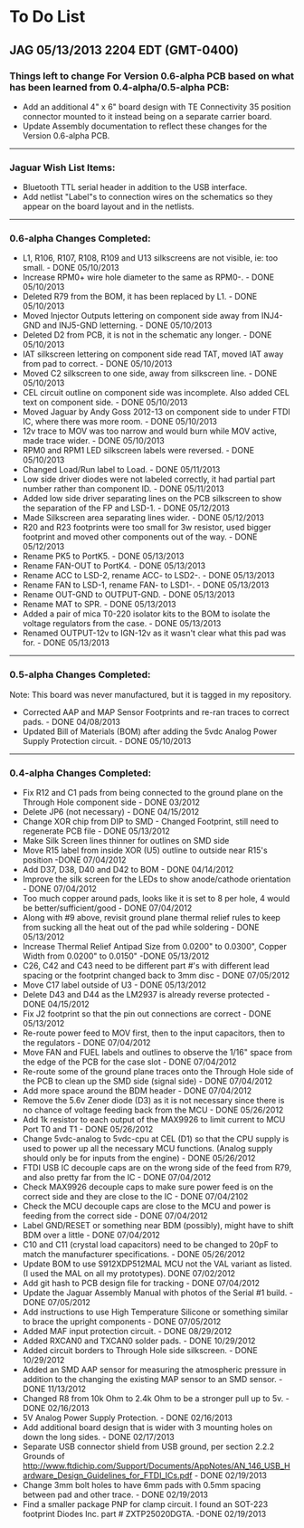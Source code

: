 # To Do List

## JAG 05/13/2013 2204 EDT (GMT-0400)

### Things left to change For Version 0.6-alpha PCB based on what has been learned from 0.4-alpha/0.5-alpha PCB:

* Add an additional 4" x 6" board design with TE Connectivity 35 position connector mounted to it instead being on a separate carrier board.
* Update Assembly documentation to reflect these changes for the Version 0.6-alpha PCB.

----------
### Jaguar Wish List Items:

* Bluetooth TTL serial header in addition to the USB interface.
* Add netlist "Label"s to connection wires on the schematics so they appear on the board layout and in the netlists.

----------
### 0.6-alpha Changes Completed:

* L1, R106, R107, R108, R109 and U13 silkscreens are not visible, ie: too small. - DONE 05/10/2013
* Increase RPM0+ wire hole diameter to the same as RPM0-. - DONE 05/10/2013
* Deleted R79 from the BOM, it has been replaced by L1. - DONE 05/10/2013
* Moved Injector Outputs lettering on component side away from INJ4-GND and INJ5-GND letterning. - DONE 05/10/2013
* Deleted D2 from PCB, it is not in the schematic any longer. - DONE 05/10/2013
* IAT silkscreen lettering on component side read TAT, moved IAT away from pad to correct. - DONE 05/10/2013
* Moved C2 silkscreen to one side, away from silkscreen line. - DONE 05/10/2013
* CEL circuit outline on component side was incomplete. Also added CEL text on component side. - DONE 05/10/2013
* Moved Jaguar by Andy Goss 2012-13 on component side to under FTDI IC, where there was more room. - DONE 05/10/2013
* 12v trace to MOV was too narrow and would burn while MOV active, made trace wider. - DONE 05/10/2013
* RPM0 and RPM1 LED silkscreen labels were reversed. - DONE 05/10/2013
* Changed Load/Run label to Load. - DONE 05/11/2013
* Low side driver diodes were not labeled correctly, it had partial part number rather than component ID. - DONE 05/11/2013
* Added low side driver separating lines on the PCB silkscreen to show the separation of the FP and LSD-1. - DONE 05/12/2013
* Made Silkscreen area separating lines wider. - DONE 05/12/2013
* R20 and R23 footprints were too small for 3w resistor, used bigger footprint and moved other components out of the way. - DONE 05/12/2013
* Rename PK5 to PortK5. - DONE 05/13/2013
* Rename FAN-OUT to PortK4. - DONE 05/13/2013
* Rename ACC to LSD-2, rename ACC- to LSD2-. - DONE 05/13/2013
* Rename FAN to LSD-1, rename FAN- to LSD1-. - DONE 05/13/2013
* Rename OUT-GND to OUTPUT-GND. - DONE 05/13/2013
* Rename MAT to SPR. - DONE 05/13/2013
* Added a pair of mica T0-220 isolator kits to the BOM to isolate the voltage regulators from the case. - DONE 05/13/2013
* Renamed OUTPUT-12v to IGN-12v as it wasn't clear what this pad was for. - DONE 05/13/2013

----------
### 0.5-alpha Changes Completed:
Note: This board was never manufactured, but it is tagged in my repository.

* Corrected AAP and MAP Sensor Footprints and re-ran traces to correct pads. - DONE 04/08/2013
* Updated Bill of Materials (BOM) after adding the 5vdc Analog Power Supply Protection circuit. - DONE 05/10/2013

----------
### 0.4-alpha Changes Completed:

* Fix R12 and C1 pads from being connected to the ground plane on the Through Hole component side - DONE 03/2012
* Delete JP6 (not necessary) - DONE 04/15/2012
* Change XOR chip from DIP to SMD - Changed Footprint, still need to regenerate PCB file - DONE 05/13/2012 
* Make Silk Screen lines thinner for outlines on SMD side
* Move R15 label from inside XOR (U5) outline to outside near R15's position -DONE 07/04/2012
* Add D37, D38, D40 and D42 to BOM - DONE 04/14/2012
* Improve the silk screen for the LEDs to show anode/cathode orientation - DONE 07/04/2012
* Too much copper around pads, looks like it is set to 8 per hole, 4 would be better/sufficient/good - DONE 07/04/2012
* Along with #9 above, revisit ground plane thermal relief rules to keep from sucking all the heat out of the pad while soldering - DONE 05/13/2012 
* Increase Thermal Relief Antipad Size from 0.0200" to 0.0300", Copper Width from 0.0200" to 0.0150" -DONE 05/13/2012
* C26, C42 and C43 need to be different part #'s with different lead spacing or the footprint changed back to 3mm disc - DONE 07/05/2012
* Move C17 label outside of U3 - DONE 05/13/2012
* Delete D43 and D44 as the LM2937 is already reverse protected - DONE 04/15/2012
* Fix J2 footprint so that the pin out connections are correct - DONE 05/13/2012
* Re-route power feed to MOV first, then to the input capacitors, then to the regulators - DONE 07/04/2012
* Move FAN and FUEL labels and outlines to observe the 1/16" space from the edge of the PCB for the case slot - DONE 07/04/2012
* Re-route some of the ground plane traces onto the Through Hole side of the PCB to clean up the SMD side (signal side) - DONE 07/04/2012
* Add more space around the BDM header - DONE 07/04/2012
* Remove the 5.6v Zener diode (D3) as it is not necessary since there is no chance of voltage feeding back from the MCU - DONE 05/26/2012
* Add 1k resistor to each output of the MAX9926 to limit current to MCU Port T0 and T1 - DONE 05/26/2012
* Change 5vdc-analog to 5vdc-cpu at CEL (D1) so that the CPU supply is used to power up all the necessary MCU functions. (Analog supply should only be for inputs from the engine) - DONE 05/26/2012
* FTDI USB IC decouple caps are on the wrong side of the feed from R79, and also pretty far from the IC - DONE 07/04/2012
* Check MAX9926 decouple caps to make sure power feed is on the correct side and they are close to the IC - DONE 07/04/2102
* Check the MCU decouple caps are close to the MCU and power is feeding from the correct side - DONE 07/04/2012
* Label GND/RESET or something near BDM (possibly), might have to shift BDM over a little - DONE 07/04/2012
* C10 and C11 (crystal load capacitors) need to be changed to 20pF to match the manufacturer specifications. - DONE 05/26/2012
* Update BOM to use S912XDP512MAL MCU not the VAL variant as listed. (I used the MAL on all my prototypes). DONE 07/02/2012
* Add git hash to PCB design file for tracking - DONE 07/04/2012
* Update the Jaguar Assembly Manual with photos of the Serial #1 build. - DONE 07/05/2012
* Add instructions to use High Temperature Silicone or something similar to brace the upright components - DONE 07/05/2012
* Added MAF input protection circuit. - DONE 08/29/2012 
* Added RXCAN0 and TXCAN0 solder pads. - DONE 10/29/2012
* Added circuit borders to Through Hole side silkscreen. - DONE 10/29/2012
* Added an SMD AAP sensor for measuring the atmospheric pressure in addition to the changing the existing MAP sensor to an SMD sensor. - DONE 11/13/2012
* Changed R8 from 10k Ohm to 2.4k Ohm to be a stronger pull up to 5v. - DONE 02/16/2013
* 5V Analog Power Supply Protection. - DONE 02/16/2013
* Add additional board design that is wider with 3 mounting holes on down the long sides. - DONE 02/17/2013
* Separate USB connector shield from USB ground, per section 2.2.2 Grounds of http://www.ftdichip.com/Support/Documents/AppNotes/AN_146_USB_Hardware_Design_Guidelines_for_FTDI_ICs.pdf - DONE 02/19/2013
* Change 3mm bolt holes to have 6mm pads with 0.5mm spacing between pad and other trace. - DONE 02/19/2013
* Find a smaller package PNP for clamp circuit. I found an SOT-223 footprint Diodes Inc. part # ZXTP25020DGTA. -DONE 02/19/2013

